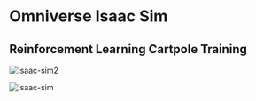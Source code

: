 # Omniverse Isaac Sim
## Reinforcement Learning Cartpole Training
![isaac-sim2](https://github.com/user-attachments/assets/86816d7c-b428-4ce4-a740-90734cb5f746)

![isaac-sim](https://github.com/user-attachments/assets/fb656b5a-dd0a-4e3a-8bb5-f76bb9c7114e)
